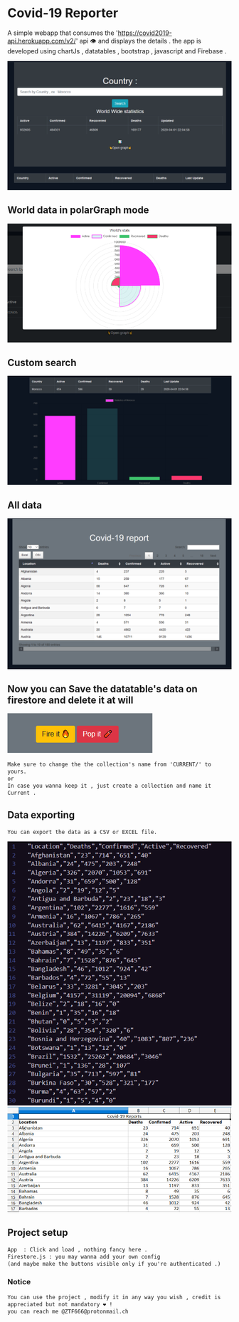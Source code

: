 # Covid-19 Reporter

A simple webapp that consumes the 'https://covid2019-api.herokuapp.com/v2/' api 👁️ and displays the details .
the app is developed using chartJs , datatables , bootstrap , javascript and Firebase .

![Screenshot](assets/index.png)

## World data in polarGraph mode

![Screenshot](assets/worldgraph.png)

## Custom search

![Screenshot](assets/customSearch.png)

## All data

![Screenshot](assets/datatable.png)

## Now you can Save the datatable's data on firestore and delete it at will

![Screenshot](/assets/firebase.png)

```
Make sure to change the the collection's name from 'CURRENT/' to yours.
or
In case you wanna keep it , just create a collection and name it Current .
```
## Data exporting
```
You can export the data as a CSV or EXCEL file.
```
![Screenshot](/assets/csv.png)
![Screenshot](/assets/xlsx.png)


## Project setup

```
App  : Click and load , nothing fancy here .
Firestore.js : you may wanna add your own config
(and maybe make the buttons visible only if you're authenticated .)

```

### Notice

```
You can use the project , modify it in any way you wish , credit is appreciated but not mandatory ❤️ !
you can reach me @ZTF666@protonmail.ch
```
